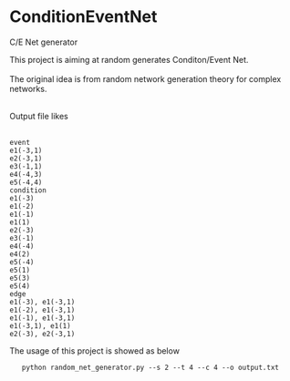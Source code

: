 # ConditionEventNet
C/E Net generator

This project is aiming at random generates Conditon/Event Net. <br></br>
The original idea is from random network generation theory for complex networks. <br></br>

Output file likes <br></br>
```
event
e1(-3,1)
e2(-3,1)
e3(-1,1)
e4(-4,3)
e5(-4,4)
condition
e1(-3)
e1(-2)
e1(-1)
e1(1)
e2(-3)
e3(-1)
e4(-4)
e4(2)
e5(-4)
e5(1)
e5(3)
e5(4)
edge
e1(-3), e1(-3,1)
e1(-2), e1(-3,1)
e1(-1), e1(-3,1)
e1(-3,1), e1(1)
e2(-3), e2(-3,1)
```

The usage of this project is showed as below
```
   python random_net_generator.py --s 2 --t 4 --c 4 --o output.txt
